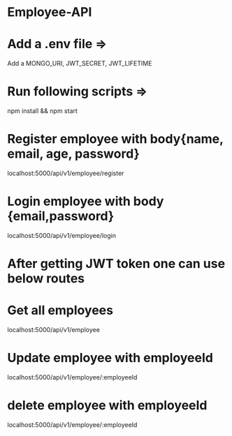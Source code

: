 # Employee-API


# Add a .env file => 
  Add a MONGO_URI,  JWT_SECRET, JWT_LIFETIME

# Run following scripts =>
  npm install &&  npm start 

# Register employee with body{name, email, age, password}
localhost:5000/api/v1/employee/register

# Login employee with body {email,password}
localhost:5000/api/v1/employee/login

# After getting JWT token one can use below routes

# Get all employees
localhost:5000/api/v1/employee

# Update employee with employeeId
localhost:5000/api/v1/employee/:employeeId

# delete employee with employeeId
localhost:5000/api/v1/employee/:employeeId


